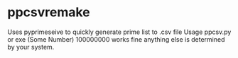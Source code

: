 # ppcsvremake
Uses pyprimeseive to quickly generate prime list to .csv file
Usage ppcsv.py or exe (Some Number) 100000000 works fine anything else is determined by your system.
